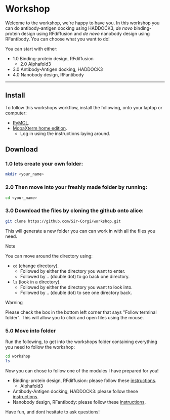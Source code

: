 # Workshop
Welcome to the workshop, we're happy to have you.
In this workshop you can do antibody-antigen docking using HADDOCK3, _de novo_ binding-protein design using RFdiffusion and _de novo_ nanobody design using RFantibody.
You can choose what you want to do!

You can start with either:
- 1.0 Binding-protein design, RFdiffusion
	- 2.0 Alphafold3
- 3.0 Antibody-Antigen docking, HADDOCK3
- 4.0 Nanobody design, RFantibody

------

## Install
To follow this workshops workflow, install the following, onto your laptop or computer:
- [PyMOL](https://www.pymol.org/).
- [MobaXterm home edition](https://mobaxterm.mobatek.net/download.html).
	- Log in using the instructions laying around.


## Download
### 1.0 lets create your own folder:

```bash
mkdir <your_name>
```

### 2.0 Then move into your freshly made folder by running:

```bash
cd <your_name>
```

### 3.0 Download the files by cloning the github onto alice:

```bash
git clone https://github.com/Sir-Corgi/workshop.git
```
This will generate a new folder you can can work in with all the files you need.

> [!NOTE]
> You can move around the directory using:
> - `cd` (change directory).
> 	- Followed by either the directory you want to enter.
> 	- Followed by .. (double dot) to go back one directory.
> - `ls` (look in a directory).
> 	- Followed by either the directory you want to look into.
> 	- Followed by .. (double dot) to see one directory back.

> [!WARNING]
> Please check the box in the bottom left corner that says "Follow terminal folder". This will allow you to click and open files using the mouse.

### 5.0 Move into folder
Run the following, to get into the workshops folder containing everything you need to follow the workshop:
```bash
cd workshop
ls
```
Now you can chose to follow one of the modules I have prepared for you! 
- Binding-protein design, RFdiffusion: please follow these [instructions](RFdiffusion_AF3.md).
	- Alphafold3
- Antibody-Antigen docking, HADDOCK3: please follow these [instructions](Haddock3.md).
- Nanobody design, RFantibody: please follow these [instructions](Nanobody.md).

Have fun, and dont hesitate to ask questions!






